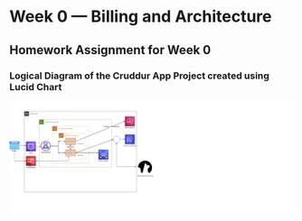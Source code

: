 # Week 0 — Billing and Architecture



## Homework Assignment for Week 0

### Logical Diagram of the Cruddur App Project created using Lucid Chart

![Cruddur Diagram](https://github.com/kibikunle/aws-bootcamp-cruddur-2023/blob/main/_docs/assets/Cruddur%20Diagram.png)

